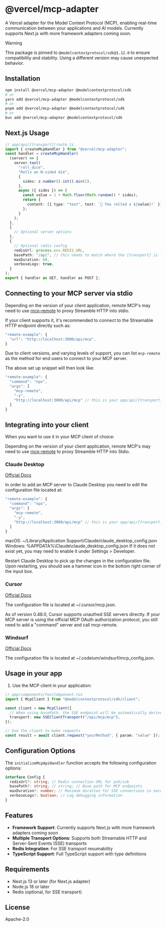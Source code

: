 # @vercel/mcp-adapter

A Vercel adapter for the Model Context Protocol (MCP), enabling real-time communication between your applications and AI models. Currently supports Next.js with more framework adapters coming soon.

> [!WARNING]
> This package is pinned to `@modelcontextprotocol/sdk@1.12.0` to ensure compatibility and stability. Using a different version may cause unexpected behavior.

## Installation

```bash
npm install @vercel/mcp-adapter @modelcontextprotocol/sdk
# or
yarn add @vercel/mcp-adapter @modelcontextprotocol/sdk
# or
pnpm add @vercel/mcp-adapter @modelcontextprotocol/sdk
# or
bun add @vercel/mcp-adapter @modelcontextprotocol/sdk
```

## Next.js Usage

```typescript
// app/api/[transport]/route.ts
import { createMcpHandler } from "@vercel/mcp-adapter";
const handler = createMcpHandler(
  (server) => {
    server.tool(
      "roll_dice",
      "Rolls an N-sided die",
      {
        sides: z.number().int().min(2),
      },
      async ({ sides }) => {
        const value = 1 + Math.floor(Math.random() * sides);
        return {
          content: [{ type: "text", text: `🎲 You rolled a ${value}!` }],
        };
      }
    );
  },
  {
    // Optional server options
  },
  {
    // Optional redis config
    redisUrl: process.env.REDIS_URL,
    basePath: "/api", // this needs to match where the [transport] is located.
    maxDuration: 60,
    verboseLogs: true,
  }
);
export { handler as GET, handler as POST };
```

## Connecting to your MCP server via stdio

Depending on the version of your client application, remote MCP's may need to use
[mcp-remote](https://www.npmjs.com/package/mcp-remote) to proxy Streamble HTTP into stdio.

If your client supports it, it's recommended to connect to the Streamable HTTP endpoint directly such as:

```typescript
"remote-example": {
  "url": "http://localhost:3000/api/mcp",
}
```

Due to client versions, and varying levels of support, you can list `mcp-remote` as the method for end users to connect to your MCP server.

The above set up snippet will then look like:

```typescript
"remote-example": {
  "command": "npx",
  "args": [
    "mcp-remote",
    "-y",
    "http://localhost:3000/api/mcp" // this is your app/api/[transport]/route.ts
  ]
}
```

## Integrating into your client

When you want to use it in your MCP client of choice:

Depending on the version of your client application, remote MCP's may need to use
[mcp-remote](https://www.npmjs.com/package/mcp-remote) to proxy Streamble HTTP into Stdio.

### Claude Desktop

[Official Docs](https://modelcontextprotocol.io/quickstart/user)

In order to add an MCP server to Claude Desktop you need to edit the configuration file located at:

```typescript
"remote-example": {
  "command": "npx",
  "args": [
    "mcp-remote",
    "-y",
    "http://localhost:3000/api/mcp" // this is your app/api/[transport]/route.ts
  ]
}
```

macOS: ~/Library/Application Support/Claude/claude_desktop_config.json
Windows: %APPDATA%\Claude\claude_desktop_config.json
If it does not exist yet, you may need to enable it under Settings > Developer.

Restart Claude Desktop to pick up the changes in the configuration file. Upon restarting, you should see a hammer icon in the bottom right corner of the input box.

### Cursor

[Official Docs](https://docs.cursor.com/context/model-context-protocol)

The configuration file is located at ~/.cursor/mcp.json.

As of version 0.48.0, Cursor supports unauthed SSE servers directly. If your MCP server is using the official MCP OAuth authorization protocol, you still need to add a "command" server and call mcp-remote.

### Windsurf

[Official Docs](https://docs.codeium.com/windsurf/mcp)

The configuration file is located at ~/.codeium/windsurf/mcp_config.json.

## Usage in your app

1. Use the MCP client in your application:

```typescript
// app/components/YourComponent.tsx
import { McpClient } from "@modelcontextprotocol/sdk/client";

const client = new McpClient({
  // When using basePath, the SSE endpoint will be automatically derived
  transport: new SSEClientTransport("/api/mcp/mcp"),
});

// Use the client to make requests
const result = await client.request("yourMethod", { param: "value" });
```

## Configuration Options

The `initializeMcpApiHandler` function accepts the following configuration options:

```typescript
interface Config {
  redisUrl?: string; // Redis connection URL for pub/sub
  basePath?: string; // string; // Base path for MCP endpoints
  maxDuration?: number; // Maximum duration for SSE connections in seconds
  verboseLogs?: boolean; // Log debugging information
}
```

## Features

- **Framework Support**: Currently supports Next.js with more framework adapters coming soon
- **Multiple Transport Options**: Supports both Streamable HTTP and Server-Sent Events (SSE) transports
- **Redis Integration**: For SSE transport resumability
- **TypeScript Support**: Full TypeScript support with type definitions

## Requirements

- Next.js 13 or later (for Next.js adapter)
- Node.js 18 or later
- Redis (optional, for SSE transport)

## License

Apache-2.0
